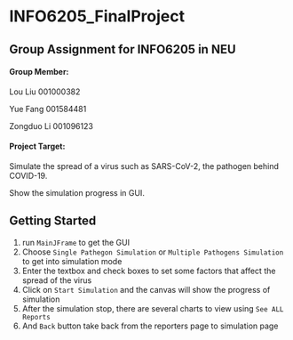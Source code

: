 # INFO6205_FinalProject 
## Group Assignment for INFO6205 in NEU

#### Group Member:
Lou Liu 001000382

Yue Fang 001584481

Zongduo Li 001096123

#### Project Target:
Simulate the spread of a virus such as SARS-CoV-2, the pathogen behind COVID-19.

Show the simulation progress in GUI. 

## Getting Started
1. run `MainJFrame` to get the GUI
2. Choose `Single Pathegon Simulation` or `Multiple Pathogens Simulation` to get into simulation mode
3. Enter the textbox and check boxes to set some factors that affect the spread of the virus
4. Click on `Start Simulation` and the canvas will show the progress of simulation
5. After the simulation stop, there are several charts to view using `See ALL Reports`
6. And `Back` button take back from the reporters page to simulation page



